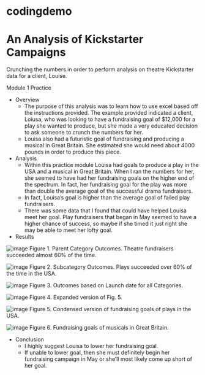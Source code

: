# codingdemo
# An Analysis of Kickstarter Campaigns
Crunching the numbers in order to perform analysis on theatre Kickstarter data for a client, Louise. 

Module 1 Practice

* Overview
  * The purpose of this analysis was to learn how to use excel based off the instructions provided. The example provided indicated a client, Loiusa, who was looking to have a fundraising goal of $12,000 for a play she wanted to produce, but she made a very educated decision to ask someone to crunch the numbers for her. 
  * Louisa also had a futuristic goal of fundraising and producing a musical in Great Britain. She estimated she would need about 4000 pounds in order to produce this piece. 
* Analysis
	* Within this practice module Louisa had goals to produce a play in the USA and a musical in Great Britain. When I ran the numbers for her, she seemed to have had her fundraising goals on the higher end of the spectrum. In fact, her fundraising goal for the play was more than double the average goal of the successful drama fundraisers. 
	* In fact, Louisa’s goal is higher than the average goal of failed play fundraisers. 
	* There was some data that I found that could have helped Louisa meet her goal. Play fundraisers that began in May seemed to have a higher chance of success, so maybe if she timed it just right she may be able to meet her lofty goal. 
* Results

![image](https://user-images.githubusercontent.com/98374315/154872676-a16e456a-d61a-4019-a4be-2f7ca0bf8c93.png)
 Figure 1. Parent Category Outcomes. Theatre fundraisers succeeded almost 60% of the time.
 
 ![image](https://user-images.githubusercontent.com/98374315/154872725-cf9d6c15-c0b0-407e-9ea1-eefa6b75b5aa.png)
 Figure 2. Subcategory Outcomes. Plays succeeded over 60% of the time in the USA.
 
![image](https://user-images.githubusercontent.com/98374315/154872842-caadb41f-f0ff-484a-be0f-4f1c370d26eb.png)
Figure 3. Outcomes based on Launch date for all Categories. 

![image](https://user-images.githubusercontent.com/98374315/154872865-d6c064af-e445-497f-9ec9-a1629869f3ed.png)
Figure 4. Expanded version of Fig. 5.

![image](https://user-images.githubusercontent.com/98374315/154872884-ad46f2b7-e995-468f-aa23-6255277e01a8.png)
Figure 5. Condensed version of fundraising goals of plays in the USA.

![image](https://user-images.githubusercontent.com/98374315/154872953-411cac4d-8874-4606-a57a-f7aab69db0f2.png)
Figure 6. Fundraising goals of musicals in Great Britain. 
 
* Conclusion
  * I highly suggest Louisa to lower her fundraising goal.
  * If unable to lower goal, then she must definitely begin her fundraising campaign in May or she’ll most likely come up short of her goal.  
